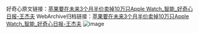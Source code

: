 好奇心原文链接：[苹果要在未来3个月半价卖掉10万只Apple Watch_智能_好奇心日报-王杰夫](https://www.qdaily.com/articles/8166.html)
WebArchive归档链接：[苹果要在未来3个月半价卖掉10万只Apple Watch_智能_好奇心日报-王杰夫](http://web.archive.org/web/20190623152215/https://www.qdaily.com/articles/8166.html)
![image](http://ww3.sinaimg.cn/large/007d5XDply1g3vaxj2uf2j30u02im4qf)